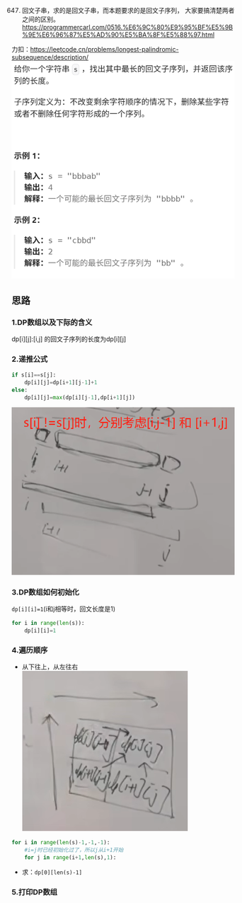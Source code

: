  647. 回文子串，求的是回文子串，而本题要求的是回文子序列， 大家要搞清楚两者之间的区别。 
https://programmercarl.com/0516.%E6%9C%80%E9%95%BF%E5%9B%9E%E6%96%87%E5%AD%90%E5%BA%8F%E5%88%97.html  

力扣：https://leetcode.cn/problems/longest-palindromic-subsequence/description/  
![img_3.png](img_3.png)

## 思路
### 1.DP数组以及下际的含义
dp[i][j]:[i,j] 的回文子序列的长度为dp[i][j]
### 2.递推公式
```python
if s[i]==s[j]:
    dp[i][j]=dp[i+1][j-1]+1
else:
    dp[i][j]=max(dp[i][j-1],dp[i+1][j])
```
![img_4.png](img_4.png)
### 3.DP数组如何初始化
`dp[i][i]=1`(i和j相等时，回文长度是1)
```python
for i in range(len(s)):
    dp[i][i]=1
```
### 4.遍历顺序
- 从下往上，从左往右 
![img_5.png](img_5.png)
```python
for i in range(len(s)-1,-1,-1):
    #i=j时已经初始化过了，所以j从i+1开始
    for j in range(i+1,len(s),1):
```
- 求：`dp[0][len(s)-1]`
### 5.打印DP数组